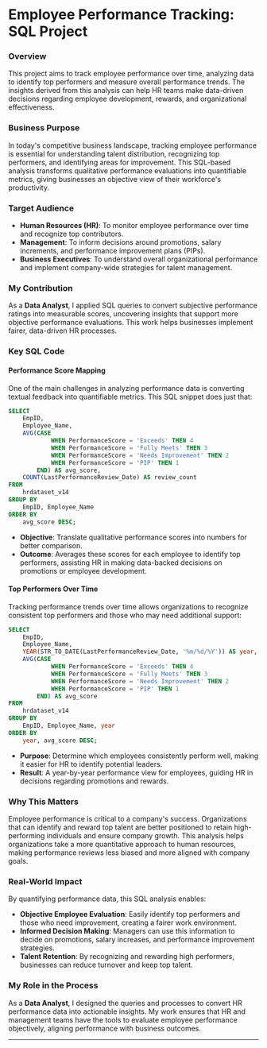 # Employee Performance Tracking: SQL Project

### Overview  
This project aims to track employee performance over time, analyzing data to identify top performers and measure overall performance trends. The insights derived from this analysis can help HR teams make data-driven decisions regarding employee development, rewards, and organizational effectiveness.

### Business Purpose  
In today's competitive business landscape, tracking employee performance is essential for understanding talent distribution, recognizing top performers, and identifying areas for improvement. This SQL-based analysis transforms qualitative performance evaluations into quantifiable metrics, giving businesses an objective view of their workforce's productivity.

### Target Audience
- **Human Resources (HR)**: To monitor employee performance over time and recognize top contributors.
- **Management**: To inform decisions around promotions, salary increments, and performance improvement plans (PIPs).
- **Business Executives**: To understand overall organizational performance and implement company-wide strategies for talent management.

### My Contribution  
As a **Data Analyst**, I applied SQL queries to convert subjective performance ratings into measurable scores, uncovering insights that support more objective performance evaluations. This work helps businesses implement fairer, data-driven HR processes.

### Key SQL Code

#### Performance Score Mapping  
One of the main challenges in analyzing performance data is converting textual feedback into quantifiable metrics. This SQL snippet does just that:
```sql
SELECT 
    EmpID,
    Employee_Name,
    AVG(CASE 
            WHEN PerformanceScore = 'Exceeds' THEN 4
            WHEN PerformanceScore = 'Fully Meets' THEN 3
            WHEN PerformanceScore = 'Needs Improvement' THEN 2
            WHEN PerformanceScore = 'PIP' THEN 1
        END) AS avg_score,
    COUNT(LastPerformanceReview_Date) AS review_count
FROM 
    hrdataset_v14
GROUP BY 
    EmpID, Employee_Name
ORDER BY 
    avg_score DESC;
```
- **Objective**: Translate qualitative performance scores into numbers for better comparison.
- **Outcome**: Averages these scores for each employee to identify top performers, assisting HR in making data-backed decisions on promotions or employee development.

#### Top Performers Over Time  
Tracking performance trends over time allows organizations to recognize consistent top performers and those who may need additional support:
```sql
SELECT 
    EmpID, 
    Employee_Name,
    YEAR(STR_TO_DATE(LastPerformanceReview_Date, '%m/%d/%Y')) AS year, 
    AVG(CASE 
            WHEN PerformanceScore = 'Exceeds' THEN 4
            WHEN PerformanceScore = 'Fully Meets' THEN 3
            WHEN PerformanceScore = 'Needs Improvement' THEN 2
            WHEN PerformanceScore = 'PIP' THEN 1
        END) AS avg_score
FROM 
    hrdataset_v14
GROUP BY 
    EmpID, Employee_Name, year
ORDER BY 
    year, avg_score DESC;
```
- **Purpose**: Determine which employees consistently perform well, making it easier for HR to identify potential leaders.
- **Result**: A year-by-year performance view for employees, guiding HR in decisions regarding promotions and rewards.

### Why This Matters  
Employee performance is critical to a company's success. Organizations that can identify and reward top talent are better positioned to retain high-performing individuals and ensure company growth. This analysis helps organizations take a more quantitative approach to human resources, making performance reviews less biased and more aligned with company goals.

### Real-World Impact  
By quantifying performance data, this SQL analysis enables:
- **Objective Employee Evaluation**: Easily identify top performers and those who need improvement, creating a fairer work environment.
- **Informed Decision Making**: Managers can use this information to decide on promotions, salary increases, and performance improvement strategies.
- **Talent Retention**: By recognizing and rewarding high performers, businesses can reduce turnover and keep top talent.

### My Role in the Process  
As a **Data Analyst**, I designed the queries and processes to convert HR performance data into actionable insights. My work ensures that HR and management teams have the tools to evaluate employee performance objectively, aligning performance with business outcomes.

---

